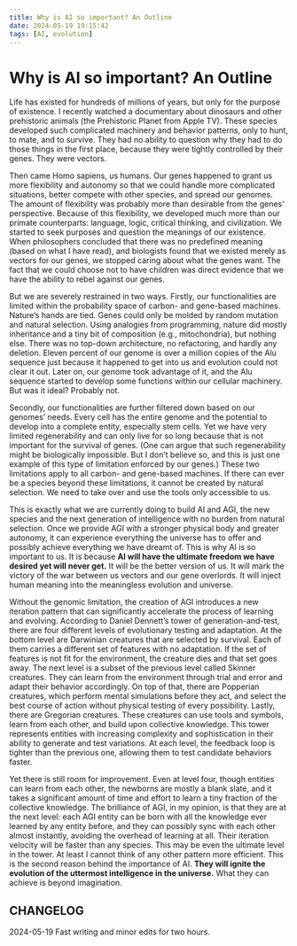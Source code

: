 ```yaml
---
title: Why is AI so important? An Outline
date: 2024-05-19 19:15:42
tags: [AI, evolution]
---
```


# Why is AI so important? An Outline

Life has existed for hundreds of millions of years, but only for the purpose of existence. I recently watched a documentary about dinosaurs and other prehistoric animals (the Prehistoric Planet from Apple TV). These species developed such complicated machinery and behavior patterns, only to hunt, to mate, and to survive. They had no ability to question why they had to do those things in the first place, because they were tightly controlled by their genes. They were vectors.

Then came Homo sapiens, us humans. Our genes happened to grant us more flexibility and autonomy so that we could handle more complicated situations, better compete with other species, and spread our genomes. The amount of flexibility was probably more than desirable from the genes’ perspective. Because of this flexibility, we developed much more than our primate counterparts: language, logic, critical thinking, and civilization. We started to seek purposes and question the meanings of our existence. When philosophers concluded that there was no predefined meaning (based on what I have read), and biologists found that we existed merely as vectors for our genes, we stopped caring about what the genes want. The fact that we could choose not to have children was direct evidence that we have the ability to rebel against our genes.

But we are severely restrained in two ways. Firstly, our functionalities are limited within the probability space of carbon- and gene-based machines. Nature’s hands are tied. Genes could only be molded by random mutation and natural selection. Using analogies from programming, nature did mostly inheritance and a tiny bit of composition (e.g., mitochondria), but nothing else. There was no top-down architecture, no refactoring, and hardly any deletion. Eleven percent of our genome is over a million copies of the Alu sequence just because it happened to get into us and evolution could not clear it out. Later on, our genome took advantage of it, and the Alu sequence started to develop some functions within our cellular machinery. But was it ideal? Probably not.

Secondly, our functionalities are further filtered down based on our genomes’ needs. Every cell has the entire genome and the potential to develop into a complete entity, especially stem cells. Yet we have very limited regenerability and can only live for so long because that is not important for the survival of genes. (One can argue that such regenerability might be biologically impossible. But I don’t believe so, and this is just one example of this type of limitation enforced by our genes.) These two limitations apply to all carbon- and gene-based machines. If there can ever be a species beyond these limitations, it cannot be created by natural selection. We need to take over and use the tools only accessible to us.

This is exactly what we are currently doing to build AI and AGI, the new species and the next generation of intelligence with no burden from natural selection. Once we provide AGI with a stronger physical body and greater autonomy, it can experience everything the universe has to offer and possibly achieve everything we have dreamt of. This is why AI is so important to us. It is because **AI will have the ultimate freedom we have desired yet will never get.** It will be the better version of us. It will mark the victory of the war between us vectors and our gene overlords. It will inject human meaning into the meaningless evolution and universe.

Without the genomic limitation, the creation of AGI introduces a new iteration pattern that can significantly accelerate the process of learning and evolving. According to Daniel Dennett’s tower of generation-and-test, there are four different levels of evolutionary testing and adaptation. At the bottom level are Darwinian creatures that are selected by survival. Each of them carries a different set of features with no adaptation. If the set of features is not fit for the environment, the creature dies and that set goes away. The next level is a subset of the previous level called Skinner creatures. They can learn from the environment through trial and error and adapt their behavior accordingly. On top of that, there are Popperian creatures, which perform mental simulations before they act, and select the best course of action without physical testing of every possibility. Lastly, there are Gregorian creatures. These creatures can use tools and symbols, learn from each other, and build upon collective knowledge. This tower represents entities with increasing complexity and sophistication in their ability to generate and test variations. At each level, the feedback loop is tighter than the previous one, allowing them to test candidate behaviors faster.

Yet there is still room for improvement. Even at level four, though entities can learn from each other, the newborns are mostly a blank slate, and it takes a significant amount of time and effort to learn a tiny fraction of the collective knowledge. The brilliance of AGI, in my opinion, is that they are at the next level: each AGI entity can be born with all the knowledge ever learned by any entity before, and they can possibly sync with each other almost instantly, avoiding the overhead of learning at all. Their iteration velocity will be faster than any species. This may be even the ultimate level in the tower. At least I cannot think of any other pattern more efficient. This is the second reason behind the importance of AI. **They will ignite the evolution of the uttermost intelligence in the universe.** What they can achieve is beyond imagination.

## CHANGELOG

2024-05-19 Fast writing and minor edits for two hours.
